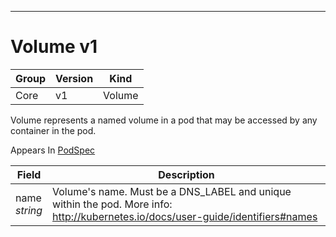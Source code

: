 

-----------
# Volume v1



Group        | Version     | Kind
------------ | ---------- | -----------
Core | v1 | Volume







Volume represents a named volume in a pod that may be accessed by any container in the pod.

<aside class="notice">
Appears In <a href="#podspec-v1">PodSpec</a> </aside>

Field        | Description
------------ | -----------
name <br /> *string*  | Volume's name. Must be a DNS_LABEL and unique within the pod. More info: http://kubernetes.io/docs/user-guide/identifiers#names






